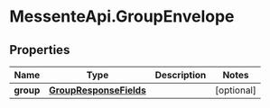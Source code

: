 # MessenteApi.GroupEnvelope

## Properties
Name | Type | Description | Notes
------------ | ------------- | ------------- | -------------
**group** | [**GroupResponseFields**](GroupResponseFields.md) |  | [optional] 


